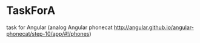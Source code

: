 # TaskForA
task for Angular (analog Angular phonecat http://angular.github.io/angular-phonecat/step-10/app/#!/phones)

